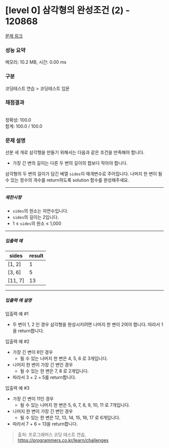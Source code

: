 # [level 0] 삼각형의 완성조건 (2) - 120868 

[문제 링크](https://school.programmers.co.kr/learn/courses/30/lessons/120868?language=python3) 

### 성능 요약

메모리: 10.2 MB, 시간: 0.00 ms

### 구분

코딩테스트 연습 > 코딩테스트 입문

### 채점결과

<br/>정확성: 100.0<br/>합계: 100.0 / 100.0

### 문제 설명

<p style="user-select: auto;">선분 세 개로 삼각형을 만들기 위해서는 다음과 같은 조건을 만족해야 합니다.</p>

<ul style="user-select: auto;">
<li style="user-select: auto;">가장 긴 변의 길이는 다른 두 변의 길이의 합보다 작아야 합니다.</li>
</ul>

<p style="user-select: auto;">삼각형의 두 변의 길이가 담긴 배열 <code style="user-select: auto;">sides</code>이 매개변수로 주어집니다. 나머지 한 변이 될 수 있는 정수의 개수를 return하도록 solution 함수를 완성해주세요.</p>

<hr style="user-select: auto;">

<h5 style="user-select: auto;">제한사항</h5>

<ul style="user-select: auto;">
<li style="user-select: auto;"><code style="user-select: auto;">sides</code>의 원소는 자연수입니다.</li>
<li style="user-select: auto;"><code style="user-select: auto;">sides</code>의 길이는 2입니다.</li>
<li style="user-select: auto;">1 ≤ <code style="user-select: auto;">sides</code>의 원소 ≤ 1,000</li>
</ul>

<hr style="user-select: auto;">

<h5 style="user-select: auto;">입출력 예</h5>
<table class="table" style="user-select: auto;">
        <thead style="user-select: auto;"><tr style="user-select: auto;">
<th style="user-select: auto;">sides</th>
<th style="user-select: auto;">result</th>
</tr>
</thead>
        <tbody style="user-select: auto;"><tr style="user-select: auto;">
<td style="user-select: auto;">[1, 2]</td>
<td style="user-select: auto;">1</td>
</tr>
<tr style="user-select: auto;">
<td style="user-select: auto;">[3, 6]</td>
<td style="user-select: auto;">5</td>
</tr>
<tr style="user-select: auto;">
<td style="user-select: auto;">[11, 7]</td>
<td style="user-select: auto;">13</td>
</tr>
</tbody>
      </table>
<hr style="user-select: auto;">

<h5 style="user-select: auto;">입출력 예 설명</h5>

<p style="user-select: auto;">입출력 예 #1</p>

<ul style="user-select: auto;">
<li style="user-select: auto;">두 변이 1, 2 인 경우 삼각형을 완성시키려면 나머지 한 변이 2여야 합니다. 따라서 1을 return합니다.</li>
</ul>

<p style="user-select: auto;">입출력 예 #2</p>

<ul style="user-select: auto;">
<li style="user-select: auto;">가장 긴 변이 6인 경우

<ul style="user-select: auto;">
<li style="user-select: auto;">될 수 있는 나머지 한 변은 4, 5, 6 로 3개입니다.</li>
</ul></li>
<li style="user-select: auto;">나머지 한 변이 가장 긴 변인 경우

<ul style="user-select: auto;">
<li style="user-select: auto;">될 수 있는 한 변은 7, 8 로 2개입니다.</li>
</ul></li>
<li style="user-select: auto;">따라서 3 + 2 = 5를 return합니다.</li>
</ul>

<p style="user-select: auto;">입출력 예 #3</p>

<ul style="user-select: auto;">
<li style="user-select: auto;">가장 긴 변이 11인 경우

<ul style="user-select: auto;">
<li style="user-select: auto;">될 수 있는 나머지 한 변은 5, 6, 7, 8, 9, 10, 11 로 7개입니다.</li>
</ul></li>
<li style="user-select: auto;">나머지 한 변이 가장 긴 변인 경우

<ul style="user-select: auto;">
<li style="user-select: auto;">될 수 있는 한 변은 12, 13, 14, 15, 16, 17 로 6개입니다.</li>
</ul></li>
<li style="user-select: auto;">따라서 7 + 6 = 13을 return합니다.</li>
</ul>


> 출처: 프로그래머스 코딩 테스트 연습, https://programmers.co.kr/learn/challenges